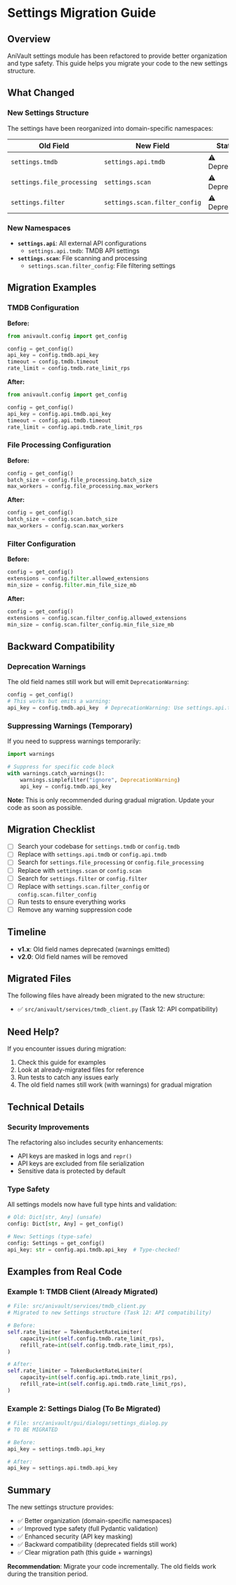 # Settings Migration Guide

## Overview

AniVault settings module has been refactored to provide better organization and type safety. This guide helps you migrate your code to the new settings structure.

## What Changed

### New Settings Structure

The settings have been reorganized into domain-specific namespaces:

| Old Field | New Field | Status |
|-----------|-----------|--------|
| `settings.tmdb` | `settings.api.tmdb` | ⚠️ Deprecated |
| `settings.file_processing` | `settings.scan` | ⚠️ Deprecated |
| `settings.filter` | `settings.scan.filter_config` | ⚠️ Deprecated |

### New Namespaces

- **`settings.api`**: All external API configurations
  - `settings.api.tmdb`: TMDB API settings
- **`settings.scan`**: File scanning and processing
  - `settings.scan.filter_config`: File filtering settings

## Migration Examples

### TMDB Configuration

**Before:**
```python
from anivault.config import get_config

config = get_config()
api_key = config.tmdb.api_key
timeout = config.tmdb.timeout
rate_limit = config.tmdb.rate_limit_rps
```

**After:**
```python
from anivault.config import get_config

config = get_config()
api_key = config.api.tmdb.api_key
timeout = config.api.tmdb.timeout
rate_limit = config.api.tmdb.rate_limit_rps
```

### File Processing Configuration

**Before:**
```python
config = get_config()
batch_size = config.file_processing.batch_size
max_workers = config.file_processing.max_workers
```

**After:**
```python
config = get_config()
batch_size = config.scan.batch_size
max_workers = config.scan.max_workers
```

### Filter Configuration

**Before:**
```python
config = get_config()
extensions = config.filter.allowed_extensions
min_size = config.filter.min_file_size_mb
```

**After:**
```python
config = get_config()
extensions = config.scan.filter_config.allowed_extensions
min_size = config.scan.filter_config.min_file_size_mb
```

## Backward Compatibility

### Deprecation Warnings

The old field names still work but will emit `DeprecationWarning`:

```python
config = get_config()
# This works but emits a warning:
api_key = config.tmdb.api_key  # DeprecationWarning: Use settings.api.tmdb instead
```

### Suppressing Warnings (Temporary)

If you need to suppress warnings temporarily:

```python
import warnings

# Suppress for specific code block
with warnings.catch_warnings():
    warnings.simplefilter("ignore", DeprecationWarning)
    api_key = config.tmdb.api_key
```

**Note:** This is only recommended during gradual migration. Update your code as soon as possible.

## Migration Checklist

- [ ] Search your codebase for `settings.tmdb` or `config.tmdb`
- [ ] Replace with `settings.api.tmdb` or `config.api.tmdb`
- [ ] Search for `settings.file_processing` or `config.file_processing`
- [ ] Replace with `settings.scan` or `config.scan`
- [ ] Search for `settings.filter` or `config.filter`
- [ ] Replace with `settings.scan.filter_config` or `config.scan.filter_config`
- [ ] Run tests to ensure everything works
- [ ] Remove any warning suppression code

## Timeline

- **v1.x**: Old field names deprecated (warnings emitted)
- **v2.0**: Old field names will be removed

## Migrated Files

The following files have already been migrated to the new structure:

- ✅ `src/anivault/services/tmdb_client.py` (Task 12: API compatibility)

## Need Help?

If you encounter issues during migration:

1. Check this guide for examples
2. Look at already-migrated files for reference
3. Run tests to catch any issues early
4. The old field names still work (with warnings) for gradual migration

## Technical Details

### Security Improvements

The refactoring also includes security enhancements:

- API keys are masked in logs and `repr()`
- API keys are excluded from file serialization
- Sensitive data is protected by default

### Type Safety

All settings models now have full type hints and validation:

```python
# Old: Dict[str, Any] (unsafe)
config: Dict[str, Any] = get_config()

# New: Settings (type-safe)
config: Settings = get_config()
api_key: str = config.api.tmdb.api_key  # Type-checked!
```

## Examples from Real Code

### Example 1: TMDB Client (Already Migrated)

```python
# File: src/anivault/services/tmdb_client.py
# Migrated to new Settings structure (Task 12: API compatibility)

# Before:
self.rate_limiter = TokenBucketRateLimiter(
    capacity=int(self.config.tmdb.rate_limit_rps),
    refill_rate=int(self.config.tmdb.rate_limit_rps),
)

# After:
self.rate_limiter = TokenBucketRateLimiter(
    capacity=int(self.config.api.tmdb.rate_limit_rps),
    refill_rate=int(self.config.api.tmdb.rate_limit_rps),
)
```

### Example 2: Settings Dialog (To Be Migrated)

```python
# File: src/anivault/gui/dialogs/settings_dialog.py
# TO BE MIGRATED

# Before:
api_key = settings.tmdb.api_key

# After:
api_key = settings.api.tmdb.api_key
```

## Summary

The new settings structure provides:

- ✅ Better organization (domain-specific namespaces)
- ✅ Improved type safety (full Pydantic validation)
- ✅ Enhanced security (API key masking)
- ✅ Backward compatibility (deprecated fields still work)
- ✅ Clear migration path (this guide + warnings)

**Recommendation**: Migrate your code incrementally. The old fields work during the transition period.
